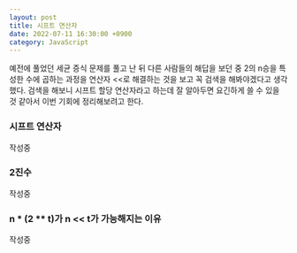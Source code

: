 ```yaml
---
layout: post
title: 시프트 연산자
date: 2022-07-11 16:30:00 +0900
category: JavaScript
---
```

예전에 풀었던 세균 증식 문제를 풀고 난 뒤 다른 사람들의 해답을 보던 중 2의 n승을 특성한 수에 곱하는 과정을 연산자 <<로 해결하는 것을 보고 꼭 검색을 해봐야겠다고 생각했다. 검색을 해보니 시프트 할당 연산자라고 하는데 잘 알아두면 요긴하게 쓸 수 있을 것 같아서 이번 기회에 정리해보려고 한다.    
    
### 시프트 연산자    
작성중    

### 2진수    
작성중    

### n * (2 ** t)가 n << t가 가능해지는 이유    
작성중    